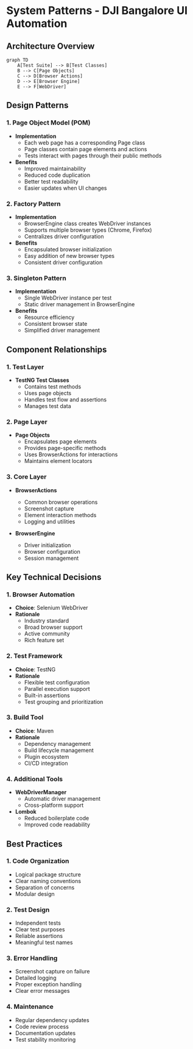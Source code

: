 # System Patterns - DJI Bangalore UI Automation

## Architecture Overview

```mermaid
graph TD
    A[Test Suite] --> B[Test Classes]
    B --> C[Page Objects]
    C --> D[Browser Actions]
    D --> E[Browser Engine]
    E --> F[WebDriver]
```

## Design Patterns

### 1. Page Object Model (POM)
- **Implementation**
  - Each web page has a corresponding Page class
  - Page classes contain page elements and actions
  - Tests interact with pages through their public methods
- **Benefits**
  - Improved maintainability
  - Reduced code duplication
  - Better test readability
  - Easier updates when UI changes

### 2. Factory Pattern
- **Implementation**
  - BrowserEngine class creates WebDriver instances
  - Supports multiple browser types (Chrome, Firefox)
  - Centralizes driver configuration
- **Benefits**
  - Encapsulated browser initialization
  - Easy addition of new browser types
  - Consistent driver configuration

### 3. Singleton Pattern
- **Implementation**
  - Single WebDriver instance per test
  - Static driver management in BrowserEngine
- **Benefits**
  - Resource efficiency
  - Consistent browser state
  - Simplified driver management

## Component Relationships

### 1. Test Layer
- **TestNG Test Classes**
  - Contains test methods
  - Uses page objects
  - Handles test flow and assertions
  - Manages test data

### 2. Page Layer
- **Page Objects**
  - Encapsulates page elements
  - Provides page-specific methods
  - Uses BrowserActions for interactions
  - Maintains element locators

### 3. Core Layer
- **BrowserActions**
  - Common browser operations
  - Screenshot capture
  - Element interaction methods
  - Logging and utilities

- **BrowserEngine**
  - Driver initialization
  - Browser configuration
  - Session management

## Key Technical Decisions

### 1. Browser Automation
- **Choice**: Selenium WebDriver
- **Rationale**
  - Industry standard
  - Broad browser support
  - Active community
  - Rich feature set

### 2. Test Framework
- **Choice**: TestNG
- **Rationale**
  - Flexible test configuration
  - Parallel execution support
  - Built-in assertions
  - Test grouping and prioritization

### 3. Build Tool
- **Choice**: Maven
- **Rationale**
  - Dependency management
  - Build lifecycle management
  - Plugin ecosystem
  - CI/CD integration

### 4. Additional Tools
- **WebDriverManager**
  - Automatic driver management
  - Cross-platform support
- **Lombok**
  - Reduced boilerplate code
  - Improved code readability

## Best Practices

### 1. Code Organization
- Logical package structure
- Clear naming conventions
- Separation of concerns
- Modular design

### 2. Test Design
- Independent tests
- Clear test purposes
- Reliable assertions
- Meaningful test names

### 3. Error Handling
- Screenshot capture on failure
- Detailed logging
- Proper exception handling
- Clear error messages

### 4. Maintenance
- Regular dependency updates
- Code review process
- Documentation updates
- Test stability monitoring
